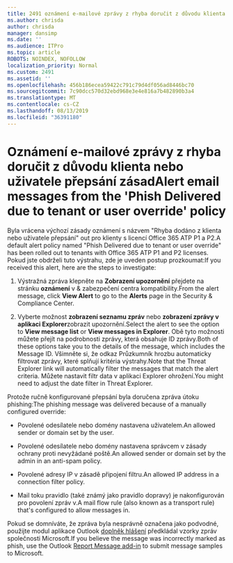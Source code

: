 ```yaml
---
title: 2491 oznámení e-mailové zprávy z rhyba doručit z důvodu klienta nebo uživatele přepsání zásad
ms.author: chrisda
author: chrisda
manager: dansimp
ms.date: ''
ms.audience: ITPro
ms.topic: article
ROBOTS: NOINDEX, NOFOLLOW
localization_priority: Normal
ms.custom: 2491
ms.assetid: ''
ms.openlocfilehash: 456b186ecea59422c791c79d4df056ad8446bc70
ms.sourcegitcommit: 7c90dcc570d32ebd968e3e4e816a7b482890b3a4
ms.translationtype: MT
ms.contentlocale: cs-CZ
ms.lasthandoff: 08/13/2019
ms.locfileid: "36391180"
---
```

# <a name="alert-email-messages-from-the-phish-delivered-due-to-tenant-or-user-override-policy"></a><span data-ttu-id="9e89d-102">Oznámení e-mailové zprávy z rhyba doručit z důvodu klienta nebo uživatele přepsání zásad</span><span class="sxs-lookup"><span data-stu-id="9e89d-102">Alert email messages from the 'Phish Delivered due to tenant or user override' policy</span></span>

<span data-ttu-id="9e89d-103">Byla vrácena výchozí zásady oznámení s názvem "Rhyba dodáno z klienta nebo uživatele přepsání" out pro klienty s licencí Office 365 ATP P1 a P2.</span><span class="sxs-lookup"><span data-stu-id="9e89d-103">A default alert policy named "Phish Delivered due to tenant or user override" has been rolled out to tenants with Office 365 ATP P1 and P2 licenses.</span></span> <span data-ttu-id="9e89d-104">Pokud jste obdrželi tuto výstrahu, zde je uveden postup prozkoumat:</span><span class="sxs-lookup"><span data-stu-id="9e89d-104">If you received this alert, here are the steps to investigate:</span></span>

1. <span data-ttu-id="9e89d-105">Výstražná zpráva klepněte na **Zobrazení upozornění** přejdete na stránku **oznámení** v & zabezpečení centra kompatibility.</span><span class="sxs-lookup"><span data-stu-id="9e89d-105">From the alert message, click **View Alert** to go to the **Alerts** page in the Security & Compliance Center.</span></span>

2. <span data-ttu-id="9e89d-106">Vyberte možnost **zobrazení seznamu zpráv** nebo **zobrazení zprávy v aplikaci Explorer**zobrazit upozornění.</span><span class="sxs-lookup"><span data-stu-id="9e89d-106">Select the alert to see the option to **View message list** or **View messages in Explorer**.</span></span> <span data-ttu-id="9e89d-107">Obě tyto možnosti můžete přejít na podrobnosti zprávy, která obsahuje ID zprávy.</span><span class="sxs-lookup"><span data-stu-id="9e89d-107">Both of these options take you to the details of the message, which includes the Message ID.</span></span> <span data-ttu-id="9e89d-108">Všimněte si, že odkaz Průzkumník hrozbu automaticky filtrovat zprávy, které splňují kritéria výstrahy.</span><span class="sxs-lookup"><span data-stu-id="9e89d-108">Note that the Threat Explorer link will automatically filter the messages that match the alert criteria.</span></span> <span data-ttu-id="9e89d-109">Můžete nastavit filtr data v aplikaci Explorer ohrožení.</span><span class="sxs-lookup"><span data-stu-id="9e89d-109">You might need to adjust the date filter in Threat Explorer.</span></span>

<span data-ttu-id="9e89d-110">Protože ručně konfigurované přepsání byla doručena zpráva útoku phishing:</span><span class="sxs-lookup"><span data-stu-id="9e89d-110">The phishing message was delivered because of a manually configured override:</span></span>

- <span data-ttu-id="9e89d-111">Povolené odesílatele nebo domény nastavena uživatelem.</span><span class="sxs-lookup"><span data-stu-id="9e89d-111">An allowed sender or domain set by the user.</span></span>

- <span data-ttu-id="9e89d-112">Povolené odesílatele nebo domény nastavena správcem v zásady ochrany proti nevyžádané poště.</span><span class="sxs-lookup"><span data-stu-id="9e89d-112">An allowed sender or domain set by the admin in an anti-spam policy.</span></span>

- <span data-ttu-id="9e89d-113">Povolené adresy IP v zásadě připojení filtru.</span><span class="sxs-lookup"><span data-stu-id="9e89d-113">An allowed IP address in a connection filter policy.</span></span>

- <span data-ttu-id="9e89d-114">Mail toku pravidlo (také známý jako pravidlo dopravy) je nakonfigurován pro povolení zpráv v.</span><span class="sxs-lookup"><span data-stu-id="9e89d-114">A mail flow rule (also known as a transport rule) that's configured to allow messages in.</span></span>

<span data-ttu-id="9e89d-115">Pokud se domníváte, že zpráva byla nesprávně označena jako podvodné, použijte modul aplikace Outlook [doplněk hlášení](https://support.office.com/article/b5caa9f1-cdf3-4443-af8c-ff724ea719d2) předkládal vzorky zpráv společnosti Microsoft.</span><span class="sxs-lookup"><span data-stu-id="9e89d-115">If you believe the message was incorrectly marked as phish, use the Outlook [Report Message add-in](https://support.office.com/article/b5caa9f1-cdf3-4443-af8c-ff724ea719d2) to submit message samples to Microsoft.</span></span>
